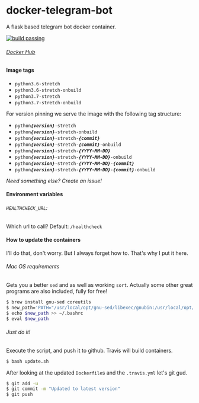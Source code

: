 # docker-telegram-bot
A flask based telegram bot docker container.

[![build passing](https://travis-ci.org/luckydonald/docker-telegram-bot.svg?branch=master)](https://travis-ci.org/luckydonald/docker-telegram-bot)

###### [Docker Hub](https://hub.docker.com/r/luckydonald/telegram-bot/)


#### Image tags

- `python3.6-stretch`
- `python3.6-stretch-onbuild`
- `python3.7-stretch`
- `python3.7-stretch-onbuild`

For version pinning we serve the image with the following tag structure:
- <code>python<i><b>{version}</b></i>-stretch</code>
- <code>python<i><b>{version}</b></i>-stretch-onbuild</code>
- <code>python<i><b>{version}</b></i>-stretch-<i><b>{commit}</b></i></code>
- <code>python<i><b>{version}</b></i>-stretch-<i><b>{commit}</b></i>-onbuild</code>
- <code>python<i><b>{version}</b></i>-stretch-<i><b>{YYYY-MM-DD}</b></i></code>
- <code>python<i><b>{version}</b></i>-stretch-<i><b>{YYYY-MM-DD}</b></i>-onbuild</code>
- <code>python<i><b>{version}</b></i>-stretch-<i><b>{YYYY-MM-DD}</b></i>-<i><b>{commit}</b></i></code>
- <code>python<i><b>{version}</b></i>-stretch-<i><b>{YYYY-MM-DD}</b></i>-<i><b>{commit}</b></i>-onbuild</code>


_Need something else? Create an issue!_

#### Environment variables
###### `HEALTHCHECK_URL`:
Which url to call?
Default: `/healthcheck`

####  How to update the containers

I'll do that, don't worry. But I always forget how to.
That's why I put it here.

###### Mac OS requirements
Gets you a better `sed` and as well as working `sort`. Actually some other great programs are also included, fully for free!
```bash
$ brew install gnu-sed coreutils
$ new_path='PATH="/usr/local/opt/gnu-sed/libexec/gnubin:/usr/local/opt/coreutils/libexec/gnubin:$PATH"'
$ echo $new_path >> ~/.bashrc
$ eval $new_path
```

###### Just do it!
Execute the script, and push it to github.
Travis will build containers.
```bash
$ bash update.sh
```
After looking at the updated `Dockerfile`s and the `.travis.yml` let's git gud.
```bash
$ git add -u
$ git commit -m "Updated to latest version"
$ git push
```

